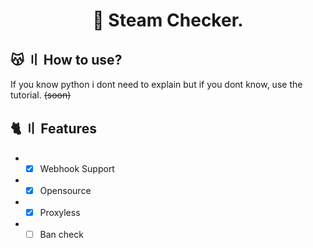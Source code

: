 <h1 align="center">
  🌠 Steam Checker.


## 😽 〢 How to use?
If you know python i dont need to explain
but if you dont know, use the tutorial. ~~(soon)~~
## 🐈 〢 Features
* * [x]  Webhook Support 
* * [x]  Opensource 
* * [x]  Proxyless 
* * [ ] Ban check 

<!-- just a little fixes made by 2zC, 10/07/22 -->
</h1>
